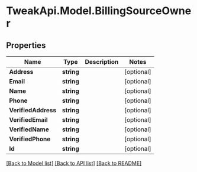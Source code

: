# TweakApi.Model.BillingSourceOwner
## Properties

Name | Type | Description | Notes
------------ | ------------- | ------------- | -------------
**Address** | **string** |  | [optional] 
**Email** | **string** |  | [optional] 
**Name** | **string** |  | [optional] 
**Phone** | **string** |  | [optional] 
**VerifiedAddress** | **string** |  | [optional] 
**VerifiedEmail** | **string** |  | [optional] 
**VerifiedName** | **string** |  | [optional] 
**VerifiedPhone** | **string** |  | [optional] 
**Id** | **string** |  | [optional] 

[[Back to Model list]](../README.md#documentation-for-models) [[Back to API list]](../README.md#documentation-for-api-endpoints) [[Back to README]](../README.md)

